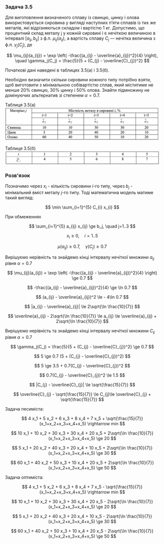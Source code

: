 ### Задача 3.5 

Для виготовлення визначеного сплаву із свинцю, цинку і олова використовується сировина у вигляді наступних п’яти сплавів із тих же металів, які відрізняються складом і вартістю 1 кг. Допустимо, що процентний склад металу j у кожній сировині і  є нечіткою величиною в інтервалі $[a_{ij}, b_{ij}]$ з ф.п. $\mu_{ij}(a_{ij})$, а вартість сплаву $C_j$ –– нечітка величина з ф.п. $\gamma_j(C_j)$, де 

 
$$ \mu_{ij}(a_{ij}) = \exp \left( -\frac{(a_{ij} - \overline{a}_{ij})^2}{4} \right), \quad
   \gamma_j(C_j) = \frac{5}{5 + (C_{j} - \overline{C}_{j})^2}
$$
 

Початкові дані наведені в таблицях 3.5(а) і 3.5(б). 

Необхідно визначити скільки сировини кожного типу потрібно взяти, щоб виготовити з мінімальною собівартістю сплав, який міститиме не менше 20% свинцю, 30% цинку і 50% олова. Знайти підмножину не домінуючих альтернатив зі степенем $\alpha=0.7$. 

Таблиця 3.5(а) 
![](img1.png)

Таблиця 3.5(б) 
![](img2.png)

### Розв'язок

Позначимо через $x_{i}$ - кількість сировини $i$-го типу, через $b_j$ - мінімальний вміст металу $j$-го типу. Тоді математична модель матиме такий вигляд:

$$ \min \sum_{i=1}^{5} C_{i} x_{i} $$

При обмеженнях

$$ \sum_{i=1}^{5} a_{ij} x_{ij} \ge b_j, \quad j=1..3 $$

$$ x_{i} \ge 0, \quad i=1..5  $$

$$ \mu(a_{ij})  \ge 0.7 , \quad \gamma(C_j) \ge 0.7$$

Вирішуємо нерівність та знайдемо кінці інтервалу нечіткої множини $a_{ij}$ рівня $\alpha=0.7$

$$ \mu_{ij}(a_{ij}) = \exp \left( -\frac{(a_{ij} - \overline{a}_{ij})^2}{4} \right) \ge 0.7 $$

$$  -\frac{(a_{ij} - \overline{a}_{ij})^2}{4}  \ge \ln 0.7 $$

$$  (a_{ij} - \overline{a}_{ij})^2  \le - 4\ln 0.7 $$

$$  |a_{ij} - \overline{a}_{ij}|  \le 2\sqrt{\ln \frac{10}{7}} $$

$$  \overline{a}_{ij} - 2\sqrt{\ln \frac{10}{7}} \le a_{ij} \le \overline{a}_{ij} + 2\sqrt{\ln \frac{10}{7}} $$

Вирішуємо нерівність та знайдемо кінці інтервалу нечіткої множини $C_{ij}$ рівня $\alpha=0.7$

$$ \gamma_j(C_j) = \frac{5}{5 + (C_{j} - \overline{C}_{j})^2} \ge 0.7 $$

$$ 5 \ge 0.7 (5 + (C_{j} - \overline{C}_{j})^2) $$

$$ 5 \ge 3.5 + 0.7(C_{j} - \overline{C}_{j})^2 $$

$$ 0.7(C_{j} - \overline{C}_{j})^2 \le 1.5 $$

$$ |C_{j} - \overline{C}_{j}| \le \sqrt{\frac{15}{7}} $$

$$ \overline{C}_{j} - \sqrt{\frac{15}{7}} \le C_{j}\le \overline{C}_{j} + \sqrt{\frac{15}{7}} $$

Задача песиміста:

$$ 4 x_1 + 5 x_2 + 6 x_3 + 8 x_4 + 7 x_5 + \sqrt{\frac{15}{7}} (x_1+x_2+x_3+x_4+x_5) \rightarrow min $$

$$ 10 x_1 + 10 x_2 + 30 x_3 + 30 x_4 + 20 x_5 + 2\sqrt{\ln \frac{10}{7}} (x_1+x_2+x_3+x_4+x_5) \ge 20 $$

$$ 5 x_1 + 20 x_2 + 40 x_3 + 20 x_4 + 10 x_5 + 2\sqrt{\ln \frac{10}{7}} (x_1+x_2+x_3+x_4+x_5) \ge 30 $$

$$ 60 x_1 + 40 x_2 + 50 x_3 + 10 x_4 + 20 x_5 + 2\sqrt{\ln \frac{10}{7}} (x_1+x_2+x_3+x_4+x_5) \ge 50 $$

Задача оптиміста:

$$ 4 x_1 + 5 x_2 + 6 x_3 + 8 x_4 + 7 x_5 - \sqrt{\frac{15}{7}} (x_1+x_2+x_3+x_4+x_5) \rightarrow min $$

$$ 10 x_1 + 10 x_2 + 30 x_3 + 30 x_4 + 20 x_5 - 2\sqrt{\ln \frac{10}{7}} (x_1+x_2+x_3+x_4+x_5) \ge 20 $$

$$ 5 x_1 + 20 x_2 + 40 x_3 + 20 x_4 + 10 x_5 - 2\sqrt{\ln \frac{10}{7}} (x_1+x_2+x_3+x_4+x_5) \ge 30 $$

$$ 60 x_1 + 40 x_2 + 50 x_3 + 10 x_4 + 20 x_5 - 2\sqrt{\ln \frac{10}{7}} (x_1+x_2+x_3+x_4+x_5) \ge 50 $$
